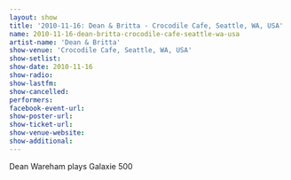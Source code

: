 ```yaml
---
layout: show
title: '2010-11-16: Dean & Britta - Crocodile Cafe, Seattle, WA, USA'
name: 2010-11-16-dean-britta-crocodile-cafe-seattle-wa-usa
artist-name: 'Dean & Britta'
show-venue: 'Crocodile Cafe, Seattle, WA, USA'
show-setlist: 
show-date: 2010-11-16
show-radio: 
show-lastfm: 
show-cancelled: 
performers: 
facebook-event-url: 
show-poster-url: 
show-ticket-url: 
show-venue-website: 
show-additional: 
---
```


Dean Wareham plays Galaxie 500